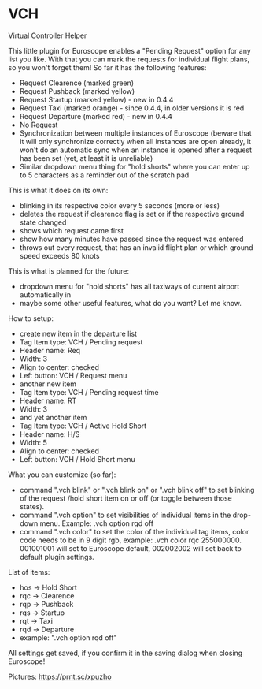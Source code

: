 # VCH
Virtual Controller Helper

This little plugin for Euroscope enables a "Pending Request" option for any list you like.
With that you can mark the requests for individual flight plans, so you won't forget them!
So far it has the following features:
- Request Clearence (marked green)
- Request Pushback (marked yellow)
- Request Startup (marked yellow) - new in 0.4.4
- Request Taxi (marked orange) - since 0.4.4, in older versions it is red
- Request Departure (marked red) - new in 0.4.4
- No Request
- Synchronization between multiple instances of Euroscope (beware that it will only synchronize correctly when all instances are open already, it won't do an automatic sync when an instance is opened after a request has been set (yet, at least it is unreliable)
- Similar dropdown menu thing for "hold shorts" where you can enter up to 5 characters as a reminder out of the scratch pad

This is what it does on its own:
- blinking in its respective color every 5 seconds (more or less)
- deletes the request if clearence flag is set or if the respective ground state changed
- shows which request came first
- show how many minutes have passed since the request was entered
- throws out every request, that has an invalid flight plan or which ground speed exceeds 80 knots

This is what is planned for the future:
- dropdown menu for "hold shorts" has all taxiways of current airport automatically in
- maybe some other useful features, what do you want? Let me know.

How to setup:
- create new item in the departure list
- Tag Item type: VCH / Pending request
- Header name: Req
- Width: 3
- Align to center: checked
- Left button: VCH / Request menu
- another new item
- Tag Item type: VCH / Pending request time
- Header name: RT
- Width: 3
- and yet another item
- Tag Item type: VCH / Active Hold Short
- Header name: H/S
- Width: 5
- Align to center: checked
- Left button: VCH / Hold Short menu

What you can customize (so far):
- command ".vch blink" or ".vch blink on" or ".vch blink off" to set blinking of the request /hold short item on or off (or toggle between those states).
- command ".vch option" to set visibilities of individual items in the drop-down menu. Example: .vch option rqd off
- command ".vch color" to set the color of the individual tag items, color code needs to be in 9 digit rgb, example: .vch color rqc 255000000. 001001001 will set to Euroscope default, 002002002 will set back to default plugin settings.

List of items:
- hos -> Hold Short
- rqc -> Clearence
- rqp -> Pushback
- rqs -> Startup
- rqt -> Taxi
- rqd -> Departure
- example: ".vch option rqd off"

All settings get saved, if you confirm it in the saving dialog when closing Euroscope!

Pictures:
https://prnt.sc/xpuzho
